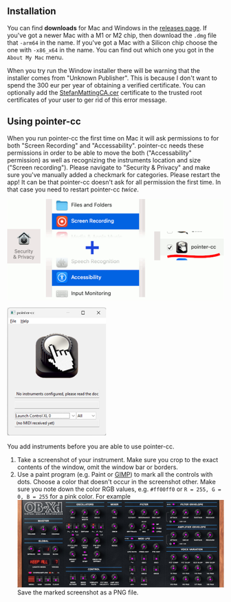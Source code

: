 ## Installation

You can find **downloads** for Mac and Windows in the [releases page](https://github.com/smatting/pointer-cc/releases). If you've got a newer Mac with a M1 or M2 chip, then download the `.dmg`  file that `-arm64` in the name. If you've got a Mac with a Silicon chip choose the one with `-x86_x64` in the name. You can find out which one you got in the `About My Mac` menu.

When you try run the Window installer there will be warning that the installer comes from "Unknown Publisher". This is because I don't want to spend the 300 eur per year of obtaining a verified certificate. You can optionally add the [StefanMattingCA.cer](https://raw.githubusercontent.com/smatting/pointer-cc/main/certs/StefanMattingCA.cer) certificate to the trusted root certificates of your user to ger rid of this error message.

## Using pointer-cc

When you run pointer-cc the first time on Mac it will ask permissions to for both "Screen Recording" and "Accessability". pointer-cc needs these permissions in order to be able to move the both ("Accessability" permission) as well as recognizing the instruments location and size ("Screen recording"). Please navigate to "Security & Privacy" and make sure you've manually added a checkmark for categories. Please restart the app! It can be that pointer-cc doesn't ask for all permission the first time. In that case you need to restart pointer-cc *twice*.

![permissions needed for pointer-cc](docs/mac-permissions.gif)



<img src="docs/main-window-unconfigured-win32.png" title="" alt="" width="230">



You add instruments before you are able to use pointer-cc.

1. Take a screenshot of your instrument. Make sure you crop to the exact contents of the window, omit the window bar or borders.
2. Use a paint program (e.g. Paint or [GIMP](https://www.gimp.org/)) to mark all the controls with dots. Choose a color that doesn't occur in the screenshot other. Make sure you note down the color RGB values, e.g. `#ff00ff0` or `R = 255, G = 0, B = 255` for a pink color. For example
   ![controls marked with pink dots](docs/obxd-marked.jpg)
   Save the marked screenshot as a PNG file.
